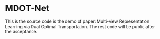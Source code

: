# MDOT-Net
This is the source code is the demo of paper: Multi-view Representation Learning via Dual Optimal Transportation. The rest code will be public after the acceptance.
